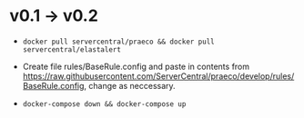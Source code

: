 # v0.1 -> v0.2

- `docker pull servercentral/praeco && docker pull servercentral/elastalert`

- Create file rules/BaseRule.config and paste in contents from https://raw.githubusercontent.com/ServerCentral/praeco/develop/rules/BaseRule.config, change as neccessary.

- `docker-compose down && docker-compose up`
